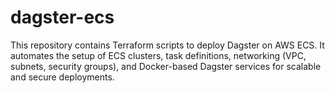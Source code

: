 # dagster-ecs
This repository contains Terraform scripts to deploy Dagster on AWS ECS. It automates the setup of ECS clusters, task definitions, networking (VPC, subnets, security groups), and Docker-based Dagster services for scalable and secure deployments.
